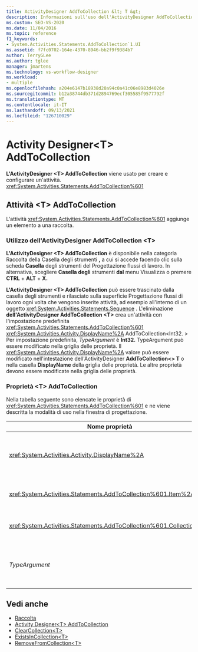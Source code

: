 ```yaml
---
title: ActivityDesigner AddToCollection &lt; T &gt;
description: Informazioni sull'uso dell'ActivityDesigner AddToCollection per creare e <T> configurare un'attività AddToCollection <T> in Progettazione flussi di lavoro.
ms.custom: SEO-VS-2020
ms.date: 11/04/2016
ms.topic: reference
f1_keywords:
- System.Activities.Statements.AddToCollection`1.UI
ms.assetid: f7fc0702-164e-4370-8946-bb2f9f9384b7
author: TerryGLee
ms.author: tglee
manager: jmartens
ms.technology: vs-workflow-designer
ms.workload:
- multiple
ms.openlocfilehash: a204e6147b18938d20a94c0a41c06e8983d4026e
ms.sourcegitcommit: b12a38744db371d2894769ecf305585f9577792f
ms.translationtype: MT
ms.contentlocale: it-IT
ms.lasthandoff: 09/13/2021
ms.locfileid: "126710029"
---
```

# <a name="addtocollectiont-activity-designer"></a>Activity Designer\<T> AddToCollection

**L'ActivityDesigner \<T> AddToCollection** viene usato per creare e configurare un'attività. <xref:System.Activities.Statements.AddToCollection%601>

## <a name="the-addtocollectiont-activity"></a>Attività \<T> AddToCollection

L'attività <xref:System.Activities.Statements.AddToCollection%601> aggiunge un elemento a una raccolta.

### <a name="using-the-addtocollectiont-activity-designer"></a>Utilizzo dell'ActivityDesigner AddToCollection \<T>

**L'ActivityDesigner \<T> AddToCollection** è  disponibile nella categoria Raccolta della Casella degli strumenti **,** a cui si accede facendo clic sulla scheda **Casella** degli strumenti del Progettazione flussi di lavoro. In alternativa, scegliere **Casella degli** strumenti **dal** menu Visualizza o premere **CTRL** + **ALT** + **X.**

**L'ActivityDesigner \<T> AddToCollection** può essere  trascinato dalla casella degli strumenti e rilasciato sulla superficie Progettazione flussi di lavoro ogni volta che vengono inserite attività, ad esempio all'interno di un oggetto <xref:System.Activities.Statements.Sequence> . L'eliminazione **dell'ActivityDesigner AddToCollection \<T>** crea un'attività con l'impostazione predefinita <xref:System.Activities.Statements.AddToCollection%601> <xref:System.Activities.Activity.DisplayName%2A> AddToCollection<Int32. \> Per impostazione predefinita, *TypeArgument* è **Int32.** TypeArgument può essere modificato nella griglia delle proprietà. Il <xref:System.Activities.Activity.DisplayName%2A> valore può essere modificato nell'intestazione dell'ActivityDesigner **AddToCollection<\> T** o nella casella **DisplayName** della griglia delle proprietà. Le altre proprietà devono essere modificate nella griglia delle proprietà.

### <a name="the-addtocollectiont-properties"></a>Proprietà \<T> AddToCollection

Nella tabella seguente sono elencate le proprietà di <xref:System.Activities.Statements.AddToCollection%601> e ne viene descritta la modalità di uso nella finestra di progettazione.

|Nome proprietà|Obbligatoria|Utilizzo|
|-|--------------|-|
|<xref:System.Activities.Activity.DisplayName%2A>|Falso|Nome descrittivo dell'attività <xref:System.Activities.Statements.AddToCollection%601>. Il valore predefinito è AddToCollection<Int32 \> . Sebbene non sia obbligatorio specificare il valore di <xref:System.Activities.Activity.DisplayName%2A>, è consigliabile farlo.|
|<xref:System.Activities.Statements.AddToCollection%601.Item%2A>|Vero|Elemento da aggiungere all'insieme \<T> . Questo elemento è di tipo *T*, che è di *tipo TypeArgument*. Per specificare l'elemento, digitare un'espressione Visual Basic nella griglia delle proprietà.|
|<xref:System.Activities.Statements.AddToCollection%601.Collection%2A>|Vero|Raccolta alla quale aggiungere l'elemento. Questa raccolta è di tipo **ICollection \><TypeArgument**. Per specificare la raccolta, digitare un'espressione Visual Basic nella griglia delle proprietà.|
|*TypeArgument*|Vero|Tipo T degli elementi contenuti in <xref:System.Collections.Generic.ICollection%601>. Per impostazione predefinita, questo *tipo TypeArgument* è impostato su **Int32.** Per modificare il tipo, modificare il valore di *TypeArgument* nella casella combinata nella griglia delle proprietà.|

## <a name="see-also"></a>Vedi anche

- [Raccolta](../workflow-designer/collection-activity-designers.md)
- [Activity Designer\<T> AddToCollection ](../workflow-designer/addtocollection-t-activity-designer.md)
- [ClearCollection\<T>](../workflow-designer/clearcollection-t-activity-designer.md)
- [ExistsInCollection\<T>](../workflow-designer/existsincollection-t-activity-designer.md)
- [RemoveFromCollection\<T>](../workflow-designer/removefromcollection-t-activity-designer.md)
